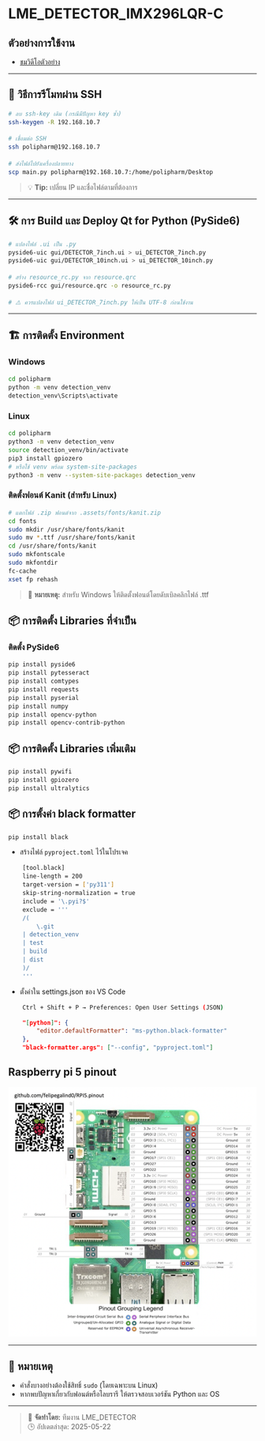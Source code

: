 # LME_DETECTOR_IMX296LQR-C

## ตัวอย่างการใช้งาน
- [ชมวิดีโอตัวอย่าง](https://youtu.be/TP1eUsSMoBs?si=pW1v3e3p2M26bULp)

---

## 🚀 วิธีการรีโมทผ่าน SSH
```bash
# ลบ ssh-key เดิม (กรณีมีปัญหา key ซ้ำ)
ssh-keygen -R 192.168.10.7

# เชื่อมต่อ SSH
ssh polipharm@192.168.10.7

# ส่งไฟล์ไปยังเครื่องปลายทาง
scp main.py polipharm@192.168.10.7:/home/polipharm/Desktop
```
> 💡 **Tip:** เปลี่ยน IP และชื่อไฟล์ตามที่ต้องการ

---

## 🛠️ การ Build และ Deploy Qt for Python (PySide6)
```bash
# แปลงไฟล์ .ui เป็น .py
pyside6-uic gui/DETECTOR_7inch.ui > ui_DETECTOR_7inch.py
pyside6-uic gui/DETECTOR_10inch.ui > ui_DETECTOR_10inch.py

# สร้าง resource_rc.py จาก resource.qrc
pyside6-rcc gui/resource.qrc -o resource_rc.py

# ⚠️ ควรแปลงไฟล์ ui_DETECTOR_7inch.py ให้เป็น UTF-8 ก่อนใช้งาน
```

---

## 🏗️ การติดตั้ง Environment

### Windows
```bash
cd polipharm
python -m venv detection_venv
detection_venv\Scripts\activate
```

### Linux
```bash
cd polipharm
python3 -m venv detection_venv
source detection_venv/bin/activate
pip3 install gpiozero
# หรือใช้ venv พร้อม system-site-packages
python3 -m venv --system-site-packages detection_venv
```

### ติดตั้งฟอนต์ Kanit (สำหรับ Linux)
```bash
# แตกไฟล์ .zip ฟอนต์จาก .assets/fonts/kanit.zip
cd fonts
sudo mkdir /usr/share/fonts/kanit
sudo mv *.ttf /usr/share/fonts/kanit
cd /usr/share/fonts/kanit
sudo mkfontscale
sudo mkfontdir
fc-cache
xset fp rehash
```
> 📝 **หมายเหตุ:** สำหรับ Windows ให้ติดตั้งฟอนต์โดยดับเบิลคลิกไฟล์ .ttf

## 📦 การติดตั้ง Libraries ที่จำเป็น

### ติดตั้ง PySide6
```bash
pip install pyside6
pip install pytesseract
pip install comtypes
pip install requests
pip install pyserial
pip install numpy
pip install opencv-python
pip install opencv-contrib-python
```

## 📦 การติดตั้ง Libraries เพิ่มเติม
```bash
pip install pywifi
pip install gpiozero
pip install ultralytics
```

## 📦 การตั้งค่า black formatter
```bash
pip install black
```
- สร้างไฟล์ `pyproject.toml` ไว้ในโปรเจค
```bash
    [tool.black]
    line-length = 200
    target-version = ['py311']
    skip-string-normalization = true
    include = '\.pyi?$'
    exclude = '''
    /(
        \.git
    | detection_venv
    | test
    | build
    | dist
    )/
    '''
```
- ตั้งค่าใน settings.json ของ VS Code
```bash
    Ctrl + Shift + P → Preferences: Open User Settings (JSON)
```
```json
    "[python]": {
        "editor.defaultFormatter": "ms-python.black-formatter"
    },
    "black-formatter.args": ["--config", "pyproject.toml"]
```

## Raspberry pi 5 pinout

![Raspberry Pi 5 Pinout](assets/raspberry_pi_5_pinout.png)

---

## 📝 หมายเหตุ
- คำสั่งบางอย่างต้องใช้สิทธิ์ `sudo` (โดยเฉพาะบน Linux)
- หากพบปัญหาเกี่ยวกับฟอนต์หรือไลบรารี ให้ตรวจสอบเวอร์ชัน Python และ OS

---

> 📌 **จัดทำโดย:** ทีมงาน LME_DETECTOR  
> 🕒 อัปเดตล่าสุด: 2025-05-22

<!-- จบ README.md -->